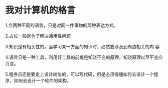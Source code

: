 # 我对计算机的格言

1.会两种不同的语言，只是对同一件事物的两种表达方式。

2.占位一般是为了解决通用性问题

3.知识是有相关性的，当学习某一方面的知识时，必然要涉及到周边相关的内 容

4.语言只是一种工具，利用好工具的前提是知晓不变的原理，知晓原理以至不变应万变。

5.程序员还是要走上设计岗位的，可以写代码，但是必须得懂如何去设计一个程序，如何去设计一个软件的架构。